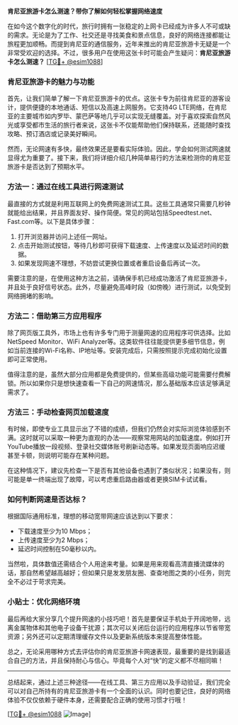 **肯尼亚旅游卡怎么测速？带你了解如何轻松掌握网络速度**

在如今这个数字化的时代，旅行时拥有一张稳定的上网卡已经成为许多人不可或缺的需求。无论是为了工作、社交还是寻找美食和景点信息，良好的网络连接都能让旅程更加顺畅。而提到肯尼亚的通信服务，近年来推出的肯尼亚旅游卡无疑是一个非常受欢迎的选择。不过，很多用户在使用这张卡时可能会产生疑问：**肯尼亚旅游卡怎么测速？** [[TG💪+ @esim1088](https://t.me/s/esim1088)]

### 肯尼亚旅游卡的魅力与功能

首先，让我们简单了解一下肯尼亚旅游卡的优点。这张卡专为前往肯尼亚的游客设计，提供便捷的本地通话、短信以及高速上网服务。它支持4G LTE网络，在肯尼亚的主要城市如内罗毕、蒙巴萨等地几乎可以实现无缝覆盖。对于喜欢探索自然风光或享受都市生活的旅行者来说，这张卡不仅能帮助他们保持联系，还能随时查找攻略、预订酒店或记录美好瞬间。

然而，无论网速有多快，最终效果还是要看实际体验。因此，学会如何测试网速就显得尤为重要了。接下来，我们将详细介绍几种简单易行的方法来检测你的肯尼亚旅游卡是否达到了预期水平。

### 方法一：通过在线工具进行网速测试

最直接的方式就是利用互联网上的免费网速测试工具。这些工具通常只需要几秒钟就能给出结果，并且界面友好、操作简便。常见的网站包括Speedtest.net、Fast.com等。以下是具体步骤：

1. 打开浏览器并访问上述任一网址。
2. 点击开始测试按钮，等待几秒即可获得下载速度、上传速度以及延迟时间的数据。
3. 如果发现网速不理想，不妨尝试更换位置或者重启设备后再试一次。

需要注意的是，在使用这种方法之前，请确保手机已经成功激活了肯尼亚旅游卡，并且处于良好信号状态。此外，尽量避免高峰时段（如傍晚）进行测试，以免受到网络拥堵的影响。

### 方法二：借助第三方应用程序

除了网页版工具外，市场上也有许多专门用于测量网速的应用程序可供选择。比如NetSpeed Monitor、WiFi Analyzer等。这类软件往往能提供更多细节信息，例如当前连接的Wi-Fi名称、IP地址等。安装完成后，只需按照提示完成初始化设置即可正常使用。

值得注意的是，虽然大部分应用都是免费提供的，但某些高级功能可能需要付费解锁。所以如果你只是想快速查看一下自己的网速情况，那么基础版本应该足够满足需求了。

### 方法三：手动检查网页加载速度

有时候，即使专业工具显示出了不错的成绩，但我们仍然会对实际浏览体验感到不满。这时就可以采取一种更为直观的办法——观察常用网站的加载速度。例如打开YouTube播放一段视频、登录社交媒体账号刷新动态等。如果发现页面响应迟缓甚至卡顿，则说明可能存在某种问题。

在这种情况下，建议先检查一下是否有其他设备也遇到了类似状况；如果没有，则可能是单一终端出现了故障，可以考虑重启路由器或者更换SIM卡试试看。

### 如何判断网速是否达标？

根据国际通用标准，理想的移动宽带网速应该达到以下要求：
- 下载速度至少为10 Mbps；
- 上传速度至少为2 Mbps；
- 延迟时间控制在50毫秒以内。

当然啦，具体数值还需结合个人用途来考量。如果是用来观看高清直播流媒体的话，那自然希望越高越好；但如果只是发发朋友圈、查查地图之类的小任务，则完全不必过于苛求完美。

### 小贴士：优化网络环境

最后再给大家分享几个提升网速的小技巧吧！首先是要保证手机处于开阔地带，远离金属物体和其他电子设备干扰源；其次可以关闭后台运行的应用程序以节省带宽资源；另外还可以定期清理缓存文件以及更新系统版本来提高整体性能。

总之，无论采用哪种方式去评估你的肯尼亚旅游卡网速表现，最重要的是找到最适合自己的方法，并且保持耐心与信心。毕竟每个人对“快”的定义都不尽相同嘛！

---

总结起来，通过上述三种途径——在线工具、第三方应用以及手动验证，我们完全可以对自己所持有的肯尼亚旅游卡有一个全面的认识。同时也要记住，良好的网络体验不仅仅依赖于硬件本身，还需要配合正确的使用习惯才行哦！

[[TG💪+ @esim1088](https://t.me/s/esim1088) ![Image](https://i.postimg.cc/4NQfJmqS/Snipaste-2025-05-13-00-14-12.png)]